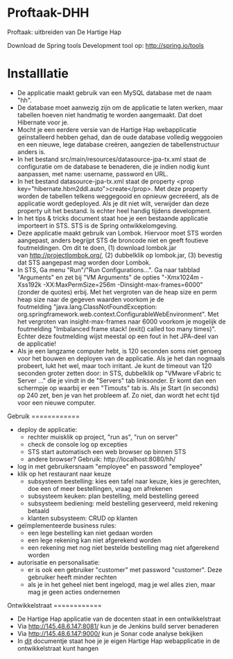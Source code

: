 Proftaak-DHH
============

Proftaak: uitbreiden van De Hartige Hap

Download de Spring tools Development tool op: http://spring.io/tools


Installlatie
============
<div><div> <ul> <li>De applicatie maakt gebruik van een MySQL database met de naam "hh". </li><li>De database moet aanwezig zijn om de applicatie te laten werken, maar tabellen hoeven niet handmatig te worden aangemaakt. Dat doet Hibernate voor je. </li><li>Mocht je een eerdere versie van de Hartige Hap webapplicatie geïnstalleerd hebben gehad, dan de oude database volledig weggooien en een nieuwe, lege database creëren, aangezien de tabellenstructuur anders is.&nbsp; </li><li>In het bestand src/main/resources/datasource-jpa-tx.xml staat de configuratie om de database te benaderen, die je indien nodig kunt aanpassen, met name: username, password en URL.&nbsp; </li><li>In het bestand datasource-jpa-tx.xml staat de property &lt;prop key="hibernate.hbm2ddl.auto"&gt;create&lt;/prop&gt;. Met deze property worden de tabellen telkens weggegooid en opnieuw gecreëerd, als de applicatie wordt gedeployed. Als je dit niet wilt, verwijder dan deze property uit het bestand. Is echter heel handig tijdens development. </li><li>In het tips &amp; tricks document staat hoe je een bestaande applicatie importeert in STS. STS is de Spring ontwikkelomgeving. </li><li>Deze applicatie maakt gebruik van Lombok. Hiervoor moet STS worden aangepast, anders begrijpt STS de broncode niet en geeft foutieve foutmeldingen. Om dit te doen, (1) download lombok.jar van&nbsp;<a onclick="this.href='/webapps/portal/frameset.jsp?tab_group=courses&amp;url=%2Fwebapps%2Fblackboard%2Fcontent%2FcontentWrapper.jsp%3Fcontent_id%3D_4955099_1%26displayName%3DGekoppeld%2Bbestand%26course_id%3D_66160_1%26navItem%3Dcontent%26attachment%3Dtrue%26href%3Dhttp%253A%252F%252Fprojectlombok.org%252F';" href="http://projectlombok.org/" rel="nofollow">http://projectlombok.org/</a>, (2) dubbelklik op lombok.jar, (3) bevestig dat STS aangepast mag worden door Lombok. </li><li>In STS, Ga menu "Run"/"Run Configurations...". Ga naar tabblad "Arguments" en zet bij "VM Arguments" de opties "-Xmx1024m -Xss192k -XX:MaxPermSize=256m -Dinsight-max-frames=6000" (zonder de quotes) erbij. Met het vergroten van de heap size en perm heap size naar de gegeven waarden voorkom je de foutmelding&nbsp;"java.lang.ClassNotFoundException: org.springframework.web.context.ConfigurableWebEnvironment". Met het vergroten van&nbsp;insight-max-frames naar 6000 voorkom je mogelijk de foutmelding "Imbalanced frame stack! (exit() called too many times)". Echter deze foutmelding wijst meestal op een fout in het JPA-deel van de applicatie! </li><li>Als je een langzame computer hebt, is 120 seconden soms niet genoeg voor het bouwen en deployen van de applicatie. Als je het dan nogmaals probeert, lukt het wel, maar toch irritant. Je kunt de timeout van 120 seconden groter zetten door: in STS, dubbelklik op "VMware vFabric tc Server ..." die je vindt in de "Servers" tab linksonder. Er komt dan een schermpje op waarbij er een "Timouts" tab is. Als je Start (in seconds) op 240 zet, ben je van het probleem af. Zo niet, dan wordt het echt tijd voor een nieuwe computer. </li></ul> <span style="text-decoration: underline;"><strong></strong></span></div> <div></div> 
Gebruik
============
<div> <ul> <li>deploy de applicatie: </li><li style="list-style: none;"> <ul> <li>rechter muisklik op project, "run as", "run on server" </li><li>check de console log op excepties </li><li>STS start automatisch een web browser op binnen STS </li><li>andere browser? Gebruik:&nbsp;http://localhost:8080/hh/ </li></ul>  </li><li>log in met gebruikersnaam "employee" en password "employee" </li><li>klik op het restaurant naar keuze </li><li style="list-style: none;"> <ul> <li>subsysteem bestelling: kies een tafel naar keuze, kies je gerechten, doe een of meer bestellingen, vraag om afrekenen </li><li>subsysteem keuken: plan bestelling, meld bestelling gereed </li><li>subsysteem bediening: meld bestelling geserveerd, meld rekening betaald </li><li>klanten subsysteem: CRUD op klanten </li></ul>  </li><li>geïmplementeerde business rules: </li><li style="list-style: none;"> <ul> <li>een lege bestelling kan niet gedaan worden </li><li>een lege rekening kan niet afgerekend worden </li><li>een rekening met nog niet bestelde bestelling mag niet afgerekend worden </li></ul>  </li><li>autorisatie en personalisatie: </li><li style="list-style: none;"> <ul> <li>er is ook een gebruiker "customer" met password "customer". Deze gebruiker heeft minder rechten </li><li>als je in het geheel niet bent ingelogd, mag je wel alles zien, maar mag je geen acties ondernemen </li></ul>  </li></ul> </div> <div></div> 
Ontwikkelstraat
============
<div> <ul> <li>De Hartige Hap applicatie van de docenten staat in een ontwikkelstraat </li><li>Via&nbsp;<a onclick="this.href='/webapps/portal/frameset.jsp?tab_group=courses&amp;url=%2Fwebapps%2Fblackboard%2Fcontent%2FcontentWrapper.jsp%3Fcontent_id%3D_4955099_1%26displayName%3DGekoppeld%2Bbestand%26course_id%3D_66160_1%26navItem%3Dcontent%26attachment%3Dtrue%26href%3Dhttp%253A%252F%252F145.48.6.147%253A8081%252F';" href="http://145.48.6.147:8081/" rel="nofollow">http://145.48.6.147:8081/</a>&nbsp;kun je de Jenkins build server benaderen </li><li>Via&nbsp;<a onclick="this.href='/webapps/portal/frameset.jsp?tab_group=courses&amp;url=%2Fwebapps%2Fblackboard%2Fcontent%2FcontentWrapper.jsp%3Fcontent_id%3D_4955099_1%26displayName%3DGekoppeld%2Bbestand%26course_id%3D_66160_1%26navItem%3Dcontent%26attachment%3Dtrue%26href%3Dhttp%253A%252F%252F145.48.6.147%253A9000%252F';" href="/webapps/portal/frameset.jsp?tab_group=courses&amp;url=%2Fwebapps%2Fblackboard%2Fcontent%2FcontentWrapper.jsp%3Fcontent_id%3D_4955099_1%26displayName%3DGekoppeld%2Bbestand%26course_id%3D_66160_1%26navItem%3Dcontent%26attachment%3Dtrue%26href%3Dhttp%253A%252F%252F145.48.6.147%253A9000%252F" rel="nofollow">http://145.48.6.147:9000/</a>&nbsp;kun je Sonar code analyse bekijken </li><li>In <a href="https://bb.avans.nl/bbcswebdav/pid-4955099-dt-content-rid-9028473_2/xid-9028473_2" target="_blank" rel="nofollow">dit</a> documentje staat hoe je je eigen Hartige Hap webapplicatie in de ontwikkelstraat kunt hangen </li></ul> </div> </div>
